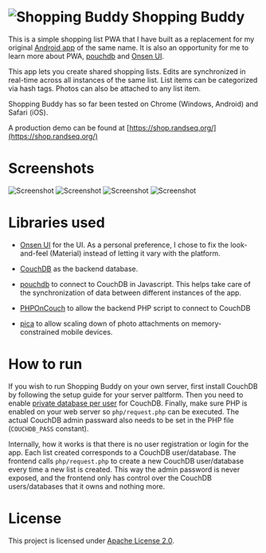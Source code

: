 # ![Shopping Buddy](https://shop.randseq.org/favicon.png "Logo") Shopping Buddy

This is a simple shopping list PWA that I have built as a replacement for my original [Android app](https://play.google.com/store/apps/details?id=com.sevencoins.shoppingbuddy) of the same name. It is also an opportunity for me to learn more about PWA, [pouchdb](https://pouchdb.com/) and [Onsen UI](https://onsen.io).

This app lets you create shared shopping lists. Edits are synchronized in real-time across all instances of the same list. List items can be categorized via hash tags. Photos can also be attached to any list item.

Shopping Buddy has so far been tested on Chrome (Windows, Android) and Safari (iOS).

A production demo can be found at [https://shop.randseq.org/](https://shop.randseq.org/)

# Screenshots
![Screenshot](https://shop.randseq.org/screenshots/screenshot01.png "Screenshot 1")
![Screenshot](https://shop.randseq.org/screenshots/screenshot02.png "Screenshot 2")
![Screenshot](https://shop.randseq.org/screenshots/screenshot03.png "Screenshot 3")
![Screenshot](https://shop.randseq.org/screenshots/screenshot04.png "Screenshot 4") 

# Libraries used

* [Onsen UI](https://onsen.io) for the UI. As a personal preference, I chose to fix the look-and-feel (Material) instead of letting it vary with the platform. 

* [CouchDB](http://couchdb.apache.org) as the backend database.

* [pouchdb](https://pouchdb.com/) to connect to CouchDB in Javascript. This helps take care of the synchronization of data between different instances of the app.

* [PHPOnCouch](https://php-on-couch.readthedocs.io/) to allow the backend PHP script to connect to CouchDB

* [pica](https://github.com/nodeca/pica) to allow scaling down of photo attachments on memory-constrained mobile devices.

# How to run

If you wish to run Shopping Buddy on your own server, first install CouchDB by following the setup guide for your server paltform. Then you need to enable [private database per user](https://docs.couchdb.org/en/stable/config/couch-peruser.html) for CouchDB. Finally, make sure PHP is enabled on your web server so  ```php/request.php``` can be executed. The actual CouchDB admin passward also needs to be set in the PHP file (```COUCHDB_PASS``` constant).

Internally, how it works is that there is no user registration or login for the app. Each list created corresponds to a CouchDB user/database. The frontend calls ```php/request.php``` to create a new CouchDB user/database every time a new list is created. This way the admin password is never exposed, and the frontend only has control over the CouchDB users/databases that it owns and nothing more.

# License

This project is licensed under [Apache License 2.0](https://www.apache.org/licenses/LICENSE-2.0).